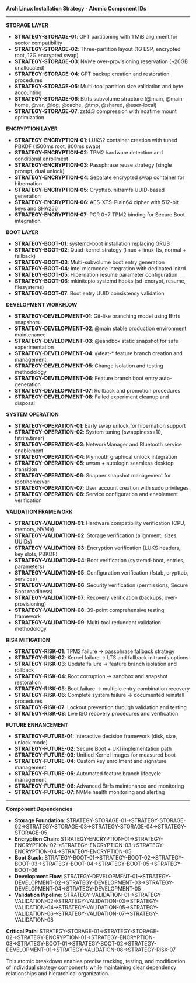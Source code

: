 **Arch Linux Installation Strategy - Atomic Component IDs**

---

**STORAGE LAYER**
- **STRATEGY-STORAGE-01**: GPT partitioning with 1 MiB alignment for sector compatibility
- **STRATEGY-STORAGE-02**: Three-partition layout (1G ESP, encrypted root, 12G encrypted swap)
- **STRATEGY-STORAGE-03**: NVMe over-provisioning reservation (~20GB unallocated)
- **STRATEGY-STORAGE-04**: GPT backup creation and restoration procedures
- **STRATEGY-STORAGE-05**: Multi-tool partition size validation and byte accounting
- **STRATEGY-STORAGE-06**: Btrfs subvolume structure (@main, @main-home, @var, @log, @cache, @tmp, @shared, @user-local)
- **STRATEGY-STORAGE-07**: zstd:3 compression with noatime mount optimization

**ENCRYPTION LAYER**
- **STRATEGY-ENCRYPTION-01**: LUKS2 container creation with tuned PBKDF (1500ms root, 800ms swap)
- **STRATEGY-ENCRYPTION-02**: TPM2 hardware detection and conditional enrollment
- **STRATEGY-ENCRYPTION-03**: Passphrase reuse strategy (single prompt, dual unlock)
- **STRATEGY-ENCRYPTION-04**: Separate encrypted swap container for hibernation
- **STRATEGY-ENCRYPTION-05**: Crypttab.initramfs UUID-based generation
- **STRATEGY-ENCRYPTION-06**: AES-XTS-Plain64 cipher with 512-bit keys and SHA256
- **STRATEGY-ENCRYPTION-07**: PCR 0+7 TPM2 binding for Secure Boot integration

**BOOT LAYER**
- **STRATEGY-BOOT-01**: systemd-boot installation replacing GRUB
- **STRATEGY-BOOT-02**: Quad-kernel strategy (linux + linux-lts, normal + fallback)
- **STRATEGY-BOOT-03**: Multi-subvolume boot entry generation
- **STRATEGY-BOOT-04**: Intel microcode integration with dedicated initrd
- **STRATEGY-BOOT-05**: Hibernation resume parameter configuration
- **STRATEGY-BOOT-06**: mkinitcpio systemd hooks (sd-encrypt, resume, filesystems)
- **STRATEGY-BOOT-07**: Boot entry UUID consistency validation

**DEVELOPMENT WORKFLOW**
- **STRATEGY-DEVELOPMENT-01**: Git-like branching model using Btrfs snapshots
- **STRATEGY-DEVELOPMENT-02**: @main stable production environment maintenance
- **STRATEGY-DEVELOPMENT-03**: @sandbox static snapshot for safe experimentation
- **STRATEGY-DEVELOPMENT-04**: @feat-* feature branch creation and management
- **STRATEGY-DEVELOPMENT-05**: Change isolation and testing methodology
- **STRATEGY-DEVELOPMENT-06**: Feature branch boot entry auto-generation
- **STRATEGY-DEVELOPMENT-07**: Rollback and promotion procedures
- **STRATEGY-DEVELOPMENT-08**: Failed experiment cleanup and disposal

**SYSTEM OPERATION**
- **STRATEGY-OPERATION-01**: Early swap unlock for hibernation support
- **STRATEGY-OPERATION-02**: System tuning (swappiness=10, fstrim.timer)
- **STRATEGY-OPERATION-03**: NetworkManager and Bluetooth service enablement
- **STRATEGY-OPERATION-04**: Plymouth graphical unlock integration
- **STRATEGY-OPERATION-05**: uwsm + autologin seamless desktop transition
- **STRATEGY-OPERATION-06**: Snapper snapshot management for root/home/var
- **STRATEGY-OPERATION-07**: User account creation with sudo privileges
- **STRATEGY-OPERATION-08**: Service configuration and enablement verification

**VALIDATION FRAMEWORK**
- **STRATEGY-VALIDATION-01**: Hardware compatibility verification (CPU, memory, NVMe)
- **STRATEGY-VALIDATION-02**: Storage verification (alignment, sizes, UUIDs)
- **STRATEGY-VALIDATION-03**: Encryption verification (LUKS headers, key slots, PBKDF)
- **STRATEGY-VALIDATION-04**: Boot verification (systemd-boot, entries, parameters)
- **STRATEGY-VALIDATION-05**: Configuration verification (fstab, crypttab, services)
- **STRATEGY-VALIDATION-06**: Security verification (permissions, Secure Boot readiness)
- **STRATEGY-VALIDATION-07**: Recovery verification (backups, over-provisioning)
- **STRATEGY-VALIDATION-08**: 39-point comprehensive testing framework
- **STRATEGY-VALIDATION-09**: Multi-tool redundant validation methodology

**RISK MITIGATION**
- **STRATEGY-RISK-01**: TPM2 failure → passphrase fallback strategy
- **STRATEGY-RISK-02**: Kernel failure → LTS and fallback initramfs options
- **STRATEGY-RISK-03**: Update failure → feature branch isolation and rollback
- **STRATEGY-RISK-04**: Root corruption → sandbox and snapshot restoration
- **STRATEGY-RISK-05**: Boot failure → multiple entry combination recovery
- **STRATEGY-RISK-06**: Complete system failure → documented reinstall procedures
- **STRATEGY-RISK-07**: Lockout prevention through validation and testing
- **STRATEGY-RISK-08**: Live ISO recovery procedures and verification

**FUTURE ENHANCEMENT**
- **STRATEGY-FUTURE-01**: Interactive decision framework (disk, size, unlock mode)
- **STRATEGY-FUTURE-02**: Secure Boot + UKI implementation path
- **STRATEGY-FUTURE-03**: Unified Kernel Images for measured boot
- **STRATEGY-FUTURE-04**: Custom key enrollment and signature management
- **STRATEGY-FUTURE-05**: Automated feature branch lifecycle management
- **STRATEGY-FUTURE-06**: Advanced Btrfs maintenance and monitoring
- **STRATEGY-FUTURE-07**: NVMe health monitoring and alerting

---

**Component Dependencies**
- **Storage Foundation**: STRATEGY-STORAGE-01→STRATEGY-STORAGE-02→STRATEGY-STORAGE-03→STRATEGY-STORAGE-04→STRATEGY-STORAGE-05
- **Encryption Chain**: STRATEGY-ENCRYPTION-01→STRATEGY-ENCRYPTION-02→STRATEGY-ENCRYPTION-03→STRATEGY-ENCRYPTION-04→STRATEGY-ENCRYPTION-05
- **Boot Stack**: STRATEGY-BOOT-01→STRATEGY-BOOT-02→STRATEGY-BOOT-03→STRATEGY-BOOT-04→STRATEGY-BOOT-05→STRATEGY-BOOT-06
- **Development Flow**: STRATEGY-DEVELOPMENT-01→STRATEGY-DEVELOPMENT-02→STRATEGY-DEVELOPMENT-03→STRATEGY-DEVELOPMENT-04→STRATEGY-DEVELOPMENT-05
- **Validation Pipeline**: STRATEGY-VALIDATION-01→STRATEGY-VALIDATION-02→STRATEGY-VALIDATION-03→STRATEGY-VALIDATION-04→STRATEGY-VALIDATION-05→STRATEGY-VALIDATION-06→STRATEGY-VALIDATION-07→STRATEGY-VALIDATION-08

**Critical Path**: STRATEGY-STORAGE-01→STRATEGY-STORAGE-02→STRATEGY-ENCRYPTION-01→STRATEGY-ENCRYPTION-03→STRATEGY-BOOT-01→STRATEGY-BOOT-02→STRATEGY-DEVELOPMENT-01→STRATEGY-VALIDATION-08→STRATEGY-RISK-07

This atomic breakdown enables precise tracking, testing, and modification of individual strategy components while maintaining clear dependency relationships and hierarchical organization.
